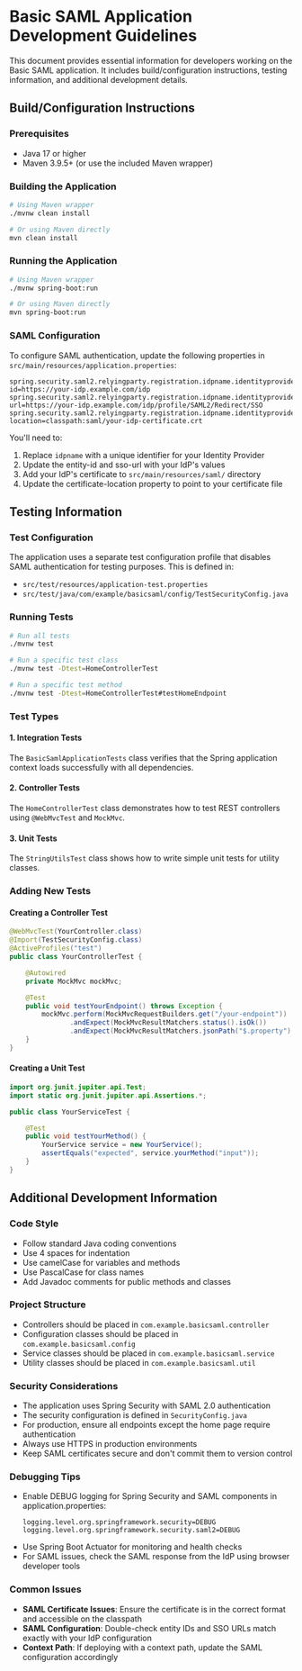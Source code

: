 # Basic SAML Application Development Guidelines

This document provides essential information for developers working on the Basic SAML application. It includes build/configuration instructions, testing information, and additional development details.

## Build/Configuration Instructions

### Prerequisites
- Java 17 or higher
- Maven 3.9.5+ (or use the included Maven wrapper)

### Building the Application
```bash
# Using Maven wrapper
./mvnw clean install

# Or using Maven directly
mvn clean install
```

### Running the Application
```bash
# Using Maven wrapper
./mvnw spring-boot:run

# Or using Maven directly
mvn spring-boot:run
```

### SAML Configuration
To configure SAML authentication, update the following properties in `src/main/resources/application.properties`:

```properties
spring.security.saml2.relyingparty.registration.idpname.identityprovider.entity-id=https://your-idp.example.com/idp
spring.security.saml2.relyingparty.registration.idpname.identityprovider.sso-url=https://your-idp.example.com/idp/profile/SAML2/Redirect/SSO
spring.security.saml2.relyingparty.registration.idpname.identityprovider.verification.credentials.certificate-location=classpath:saml/your-idp-certificate.crt
```

You'll need to:
1. Replace `idpname` with a unique identifier for your Identity Provider
2. Update the entity-id and sso-url with your IdP's values
3. Add your IdP's certificate to `src/main/resources/saml/` directory
4. Update the certificate-location property to point to your certificate file

## Testing Information

### Test Configuration
The application uses a separate test configuration profile that disables SAML authentication for testing purposes. This is defined in:
- `src/test/resources/application-test.properties`
- `src/test/java/com/example/basicsaml/config/TestSecurityConfig.java`

### Running Tests
```bash
# Run all tests
./mvnw test

# Run a specific test class
./mvnw test -Dtest=HomeControllerTest

# Run a specific test method
./mvnw test -Dtest=HomeControllerTest#testHomeEndpoint
```

### Test Types

#### 1. Integration Tests
The `BasicSamlApplicationTests` class verifies that the Spring application context loads successfully with all dependencies.

#### 2. Controller Tests
The `HomeControllerTest` class demonstrates how to test REST controllers using `@WebMvcTest` and `MockMvc`.

#### 3. Unit Tests
The `StringUtilsTest` class shows how to write simple unit tests for utility classes.

### Adding New Tests

#### Creating a Controller Test
```java
@WebMvcTest(YourController.class)
@Import(TestSecurityConfig.class)
@ActiveProfiles("test")
public class YourControllerTest {

    @Autowired
    private MockMvc mockMvc;

    @Test
    public void testYourEndpoint() throws Exception {
        mockMvc.perform(MockMvcRequestBuilders.get("/your-endpoint"))
               .andExpect(MockMvcResultMatchers.status().isOk())
               .andExpect(MockMvcResultMatchers.jsonPath("$.property").value("expectedValue"));
    }
}
```

#### Creating a Unit Test
```java
import org.junit.jupiter.api.Test;
import static org.junit.jupiter.api.Assertions.*;

public class YourServiceTest {

    @Test
    public void testYourMethod() {
        YourService service = new YourService();
        assertEquals("expected", service.yourMethod("input"));
    }
}
```

## Additional Development Information

### Code Style
- Follow standard Java coding conventions
- Use 4 spaces for indentation
- Use camelCase for variables and methods
- Use PascalCase for class names
- Add Javadoc comments for public methods and classes

### Project Structure
- Controllers should be placed in `com.example.basicsaml.controller`
- Configuration classes should be placed in `com.example.basicsaml.config`
- Service classes should be placed in `com.example.basicsaml.service`
- Utility classes should be placed in `com.example.basicsaml.util`

### Security Considerations
- The application uses Spring Security with SAML 2.0 authentication
- The security configuration is defined in `SecurityConfig.java`
- For production, ensure all endpoints except the home page require authentication
- Always use HTTPS in production environments
- Keep SAML certificates secure and don't commit them to version control

### Debugging Tips
- Enable DEBUG logging for Spring Security and SAML components in application.properties:
  ```properties
  logging.level.org.springframework.security=DEBUG
  logging.level.org.springframework.security.saml2=DEBUG
  ```
- Use Spring Boot Actuator for monitoring and health checks
- For SAML issues, check the SAML response from the IdP using browser developer tools

### Common Issues
- **SAML Certificate Issues**: Ensure the certificate is in the correct format and accessible on the classpath
- **SAML Configuration**: Double-check entity IDs and SSO URLs match exactly with your IdP configuration
- **Context Path**: If deploying with a context path, update the SAML configuration accordingly